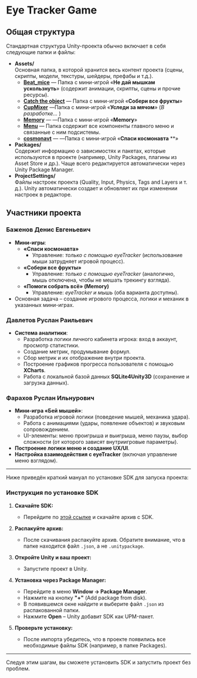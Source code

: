 

# Eye Tracker Game


## Общая структура

Стандартная структура Unity-проекта обычно включает в себя следующие папки и файлы:

- **Assets/**  
    Основная папка, в которой хранится весь контент проекта (сцены, скрипты, модели, текстуры, шейдеры, префабы и т.д.).
    - **[Beat_mice](./Assets/BeatMice)** — Папка с мини-игрой «**Не дай мышкам ускользнуть**» (содержит анимации, скрипты, сцены и прочие ресурсы).
    - **[Catch the object](<./Assets/Catch the object>)** — Папка с мини-игрой «**Собери все фрукты**» 
    - **[CupMixer](./Assets/CupMixer/)** —Папка с мини-игрой «**Уследи за мячом**» (_В разработке..._ )
    - **[Memory](./Assets/Memory/)** — —Папка с мини-игрой «**Memory**» 
    - **[Menu](./Assets/Menu/)** — Папка содержит все компоненты главного меню и связанные с ним подсистемы.
    - **[cosmonavt](./Assets/cosmonavt/)** — —Папка с мини-игрой «**Спаси космонавта**  **»
- **Packages/**  
    Содержит информацию о зависимостях и пакетах, которые используются в проекте (например, Unity Packages, плагины из Asset Store и др.). Чаще всего редактируется автоматически через Unity Package Manager.
- **ProjectSettings/**  
    Файлы настроек проекта (Quality, Input, Physics, Tags and Layers и т. д.). Unity автоматически создает и обновляет их при изменении настроек в редакторе.


## Участники проекта

### Баженов Денис Евгеньевич
- **Мини-игры**:
  - **«Спаси космонавта»**  
    - Управление: *только с помощью eyeTracker* (использование мыши затрудняет игровой процесс).
  - **«Собери все фрукты»**  
    - Управление: *только с помощью eyeTracker* (аналогично, мышь отключена, чтобы не мешать трекингу взгляда).
  - **«Помоги собрать всё» (Memory)**  
    - Управление: *eyeTracker и мышь* (оба варианта доступны).
- Основная задача – создание игрового процесса, логики и механик в указанных мини-играх.

### Давлетов Руслан Раильевич
- **Система аналитики**:
  - Разработка логики личного кабинета игрока: вход в аккаунт, просмотр статистики.
  - Создание метрик, продумывание формул.
  - Сбор метрик и их отображение внутри проекта.
  - Построение графиков прогресса пользователя с помощью **XCharts**.
  - Работа с локальной базой данных **SQLite4Unity3D** (сохранение и загрузка данных).

### Фарахов Руслан Ильнурович
- **Мини-игра «Бей мышей»**:
  - Разработка игровой логики (поведение мышей, механика удара).
  - Работа с анимациями (удары, появление объектов) и звуковым сопровождением.
  - UI-элементы: меню проигрыша и выигрыша, меню паузы, выбор сложности (от которого зависят внутриигровые параметры).
- **Построение логики меню и создание UX/UI**.
- **Настройка взаимодействия с eyeTracker** (включая управление меню взглядом).

---
Ниже приведён краткий мануал по установке SDK для запуска проекта:

### Инструкция по установке SDK

1. **Скачайте SDK:**
   - Перейдите по [этой ссылке](https://drive.google.com/file/d/1eIeDvVX66r4alHe-nBKsZkSdJMR_alvz/view?usp=drive_link) и скачайте архив с SDK.

2. **Распакуйте архив:**
   - После скачивания распакуйте архив. Обратите внимание, что в папке находится файл `.json`, а не `.unitypackage`.

3. **Откройте Unity и ваш проект:**
   - Запустите проект в Unity.

4. **Установка через Package Manager:**
   - Перейдите в меню **Window → Package Manager**.
   - Нажмите на кнопку **"+"** (Add package from disk).
   - В появившемся окне найдите и выберите файл `.json` из распакованной папки.
   - Нажмите **Open** – Unity добавит SDK как UPM-пакет.

5. **Проверьте установку:**
   - После импорта убедитесь, что в проекте появились все необходимые файлы SDK (например, в папке Packages).

---

Следуя этим шагам, вы сможете установить SDK и запустить проект без проблем.
